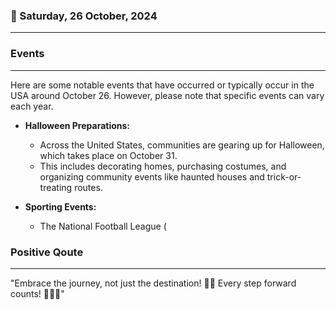 ### 📅 Saturday, 26 October, 2024
------
### Events
------
Here are some notable events that have occurred or typically occur in the USA around October 26. However, please note that specific events can vary each year.

- **Halloween Preparations:**
  - Across the United States, communities are gearing up for Halloween, which takes place on October 31.
  - This includes decorating homes, purchasing costumes, and organizing community events like haunted houses and trick-or-treating routes.
  
- **Sporting Events:**
  - The National Football League (
### Positive Qoute
------
"Embrace the journey, not just the destination! 🌟🌈 Every step forward counts! 🚶‍♀️💪"
